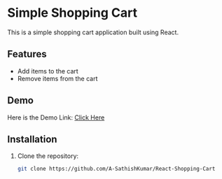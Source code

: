 # Simple Shopping Cart

This is a simple shopping cart application built using React.

## Features

- Add items to the cart
- Remove items from the cart


## Demo

Here is the Demo Link: [Click Here](https://react-shopping-cart-nu-liart.vercel.app/)

## Installation

1. Clone the repository:
   ```bash
   git clone https://github.com/A-SathishKumar/React-Shopping-Cart
